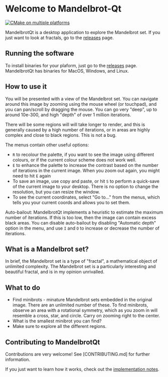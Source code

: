 # Welcome to Mandelbrot-Qt

[![CMake on multiple platforms](https://github.com/calum74/mandelbrot-qt/actions/workflows/cmake-multi-platform.yml/badge.svg)](https://github.com/calum74/mandelbrot-qt/actions/workflows/cmake-multi-platform.yml)

MandelbrotQt is a desktop application to explore the Mandelbrot set. If you just want to look at fractals, go to the [releases](https://github.com/calum74/mandelbrot-qt/releases) page.

## Running the software

To install binaries for your plaform, just go to the [releases](https://github.com/calum74/mandelbrot-qt/releases) page. MandelbrotQt has binaries for MacOS, Windows, and Linux.

## How to use it

You will be presented with a view of the Mandelbrot set. You can navigate around this image by zooming using the mouse wheel (or touchpad), and you can pan/scroll by dragging the mouse. You can go very "deep", up to around 10e-300, and high "depth" of over 1 million iterations.

There will be some regions will will take longer to render, and this is generally caused by a high number of iterations, or in areas are highly complex and close to black regions. This is not a bug.

The menus contain other useful options:

* `R` to recolour the palette, if you want to see the image using different colours, or if the current colour scheme does not work well.
* `E` to enhance the palette to increase the contrast based on the number of iterations in the current image. When you zoom out again, you might need to hit `E` again
* To save an image, use copy and paste, or hit `S` to perform a quick-save of the current image to your desktop. There is no option to change the resolution, but you can resize the window.
* To see the current coordinates, select "Go to..." from the menus, which tells you your current coords and allows you to set them.

Auto-bailout: MandelbrotQt implements a heuristic to estimate the maximum number of iterations. If this is too low, then the image can contain excess black areas. You can disable auto-bailout by disabling "Automatic depth" option in the menu, and use `I` and `O` to increase or decrease the number of iterations.

## What is a Mandelbrot set?

In brief, the Mandelbrot set is a type of "fractal", a mathematical object of unlimited complexity. The Mandelbrot set is a particularly interesting and beautiful fractal, and is in my opinion unrivalled.

## What to do

- Find minibrots - minature Mandelbrot sets embedded in the original image. There are an unlimited number of these. To find minibrots, observe an area with a rotational symmetry, which as you zoom in will resemble a cross, star, and circle. Carry on zooming right to the center.
- What is the smallest minibrot you can find?
- Make sure to explore all the different regions.

## Contributing to MandelbrotQt

Contributions are very welcome! See [CONTRIBUTING.md] for further information.

If you just want to learn how it works, check out the [implementation notes](docs/implementation.md).
